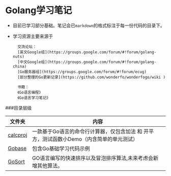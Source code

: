 # Golang学习笔记

- 目前已学习部分基础。笔记会已`markdown`的格式标注于每一份代码的目录下。
- 学习资源主要来源于

		交流论坛：
		[英文Google组](https://groups.google.com/forum/#!forum/golang-nuts)
		[中文Google组](https://groups.google.com/forum/#!forum/golang-china)
		[Go服务器组](https://groups.google.com/forum/#!forum/ecug)
		[部分整理的Go更新记录](https://github.com/wonderfo/wonderfogo/wiki )
		
		书籍：
		《Go语言编程》
		《Go语言学习笔记》

###目录层级

| 文件夹 | 内容 |
| --- | --- |
| [calcproj](https://github.com/zichenJack/GolangStudy/tree/master/calcproj) | 一款基于Go语言的命令行计算器，仅包含加法 和 开平方，测试函数小Demo（内含简单的单元测试） |
| [Gobase](https://github.com/zichenJack/GolangStudy/tree/master/GoBase) | 包含Go基础学习代码示例 |
|[GoSort](https://github.com/zichenJack/GolangStudy/tree/master/sorter)|GO语言编写的快速排序以及冒泡排序算法,未来考虑会新增其他算法。|
	

